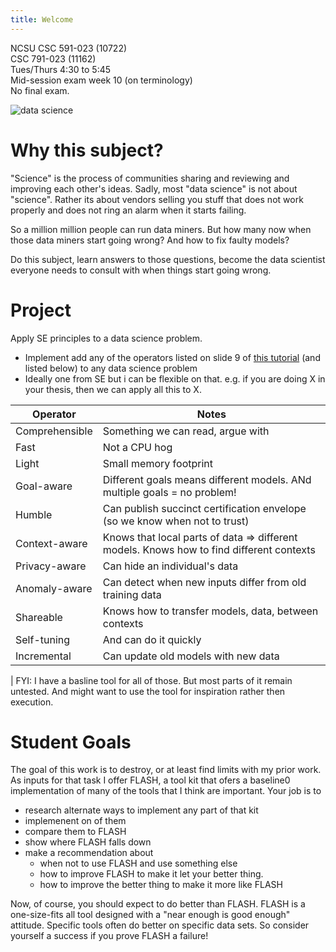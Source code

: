 ```yaml
---
title: Welcome
---
```



NCSU CSC 591-023 (10722)  
CSC 791-023 (11162)  
Tues/Thurs 4:30 to 5:45  
Mid-session exam week 10 (on terminology)    
No final exam.

![data science](https://github.com/txt/fss16/raw/master/img/science.png)


# Why this subject?


"Science" is the process of communities sharing and reviewing and improving each other's ideas. Sadly, most "data science" is not about "science". Rather its about vendors selling you stuff that does not work properly and does not
ring an alarm when it starts failing.

So a million million people can run data miners. But how many  now when those data miners start going wrong? And how to fix faulty models?

Do this subject, learn answers to those questions, become the data scientist everyone needs to consult with  when things start going wrong.


 

# Project

Apply SE principles to a data science problem. 

- Implement add any of the operators listed on slide 9 of [this tutorial](http://tiny.cc/timm) (and listed below) to any 
  data science problem 
- Ideally one from SE but i can be flexible on that. e.g. if you are doing X in your thesis, then we can apply all this to X.


  
|Operator | Notes|
|------|--------|
|Comprehensible | Something we can read, argue with|
|Fast | Not a CPU hog|
|Light |Small memory footprint |
|Goal-aware |Different goals means different models. ANd multiple goals = no problem!|
|Humble | Can publish succinct certification envelope (so we know when not to trust)|
|Context-aware | Knows that local parts of data ⇒ different models. Knows how to find different contexts|
|Privacy-aware | Can hide an individual's data|
|Anomaly-aware | Can detect when new inputs differ from old training data|
|Shareable | Knows how to transfer models, data, between contexts|
|Self-tuning | And can do it quickly|
|Incremental | Can update old models with new data|
|
FYI: I have a basline tool for all of those. But most parts of it remain untested. And might want to use
         the tool for inspiration rather then execution.
 

# Student Goals

The goal of this work is to destroy, or at least
find limits with my prior work. As inputs for that task
I offer FLASH, a tool kit that ofers a baseline0 implementation
of many of the tools that I think are important. 
Your job is to 

- research alternate ways to implement any part of that  kit
- implemenent on of them
- compare them to FLASH
- show where FLASH falls down
- make a recommendation about 
   - when not to use FLASH and use something else
   - how to improve FLASH to make it let your better thing.
   - how to improve the better thing to make it more like FLASH

Now, of course, you should expect to do better than FLASH. FLASH
is a one-size-fits all tool designed with a "near enough is good
enough" attitude. Specific tools often do better
on specific data sets.  So consider yourself a success if
you prove FLASH a failure!

